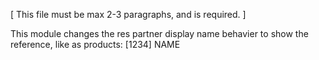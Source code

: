 [ This file must be max 2-3 paragraphs, and is required. ]

This module changes the res partner display name behavier to show the reference, like as products: [1234] NAME

